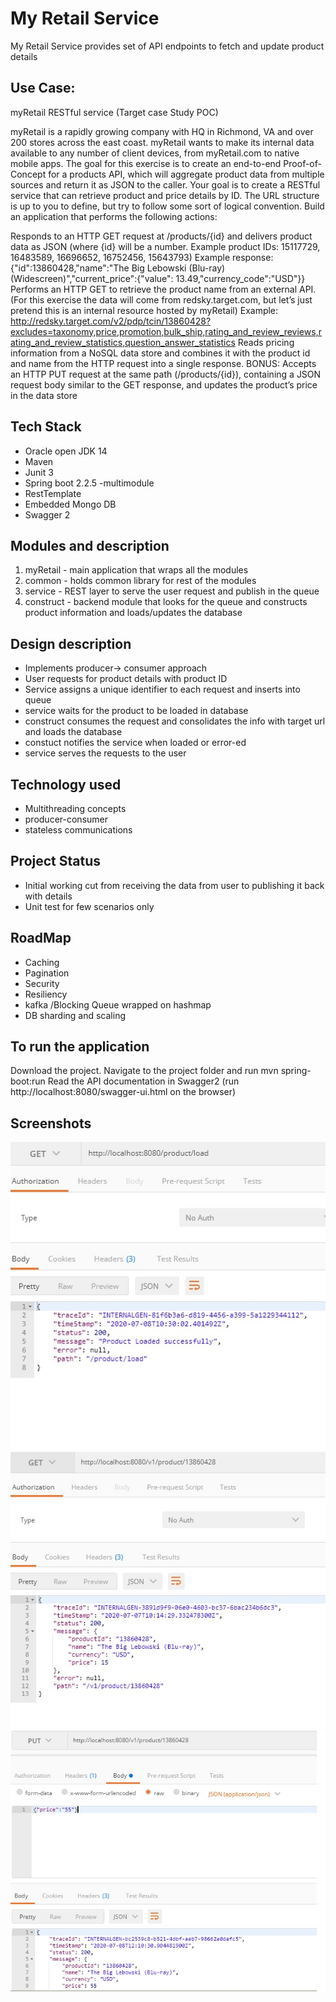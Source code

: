 # My Retail Service

My Retail Service provides set of API endpoints to fetch and update product details

## Use Case:
myRetail RESTful service (Target case Study POC)

myRetail is a rapidly growing company with HQ in Richmond, VA and over 200 stores across the east coast. myRetail wants to make its internal data available to any number of client devices, from myRetail.com to native mobile apps. The goal for this exercise is to create an end-to-end Proof-of-Concept for a products API, which will aggregate product data from multiple sources and return it as JSON to the caller. Your goal is to create a RESTful service that can retrieve product and price details by ID. The URL structure is up to you to define, but try to follow some sort of logical convention. Build an application that performs the following actions:

Responds to an HTTP GET request at /products/{id} and delivers product data as JSON (where {id} will be a number.
Example product IDs: 15117729, 16483589, 16696652, 16752456, 15643793)
Example response: {"id":13860428,"name":"The Big Lebowski (Blu-ray) (Widescreen)","current_price":{"value": 13.49,"currency_code":"USD"}}
Performs an HTTP GET to retrieve the product name from an external API. (For this exercise the data will come from redsky.target.com, but let’s just pretend this is an internal resource hosted by myRetail)
Example: http://redsky.target.com/v2/pdp/tcin/13860428?excludes=taxonomy,price,promotion,bulk_ship,rating_and_review_reviews,rating_and_review_statistics,question_answer_statistics
Reads pricing information from a NoSQL data store and combines it with the product id and name from the HTTP request into a single response.
BONUS: Accepts an HTTP PUT request at the same path (/products/{id}), containing a JSON request body similar to the GET response, and updates the product’s price in the data store

## Tech Stack

- Oracle open JDK 14
- Maven
- Junit 3
- Spring boot 2.2.5 -multimodule
- RestTemplate
- Embedded Mongo DB
- Swagger 2

## Modules and description
1. myRetail - main application that wraps all the modules
2. common - holds common library for rest of the modules
3. service - REST layer to serve the user request and publish in the queue
4. construct - backend module that looks for the queue and constructs product information and loads/updates the database

## Design description
- Implements producer-> consumer approach
- User requests for product details with product ID
- Service assigns a unique identifier to each request and inserts into queue
- service waits for the product to be loaded in database
- construct consumes the request and consolidates the info with target url and loads the database
- constuct notifies the service when loaded or error-ed
- service serves the requests to the user

## Technology used
- Multithreading concepts
- producer-consumer
- stateless communications

## Project Status
- Initial working cut from receiving the data from user to publishing it back with details
- Unit test for few scenarios only

## RoadMap

- Caching
- Pagination
- Security
- Resiliency
- kafka /Blocking Queue wrapped on hashmap
- DB sharding and scaling

## To run the application
Download the project. Navigate to the project folder and run mvn spring-boot:run Read the API documentation in Swagger2 (run http://localhost:8080/swagger-ui.html on the browser)

## Screenshots
![Load Product](.\images\LoadProduct.jpg)
![Fetch Product](.\images\FetchProduct.jpg)
![Update Product](.\images\UpdateProduct.jpg)
